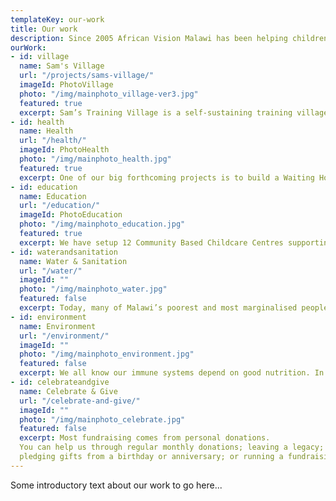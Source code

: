 ```yaml
---
templateKey: our-work
title: Our work
description: Since 2005 African Vision Malawi has been helping children and vulnerable people in Malawi, one of the poorest countries in the world. Our vision is to see a healthy, educated and self-sufficient community in Malawi.
ourWork:
- id: village
  name: Sam's Village
  url: "/projects/sams-village/"
  imageId: PhotoVillage
  photo: "/img/mainphoto_village-ver3.jpg"
  featured: true
  excerpt: Sam’s Training Village is a self-sustaining training village, built on a 17-acre site. The construction phase is now almost complete and the objective is to support a move away from hand-outs and to create self-sufficient training programmes that can support thousands of local people. This will improve their lives in terms of creating employment, organic farming, orphan support, reforestation, HIV prevention and many other important areas.
- id: health
  name: Health
  url: "/health/"
  imageId: PhotoHealth
  photo: "/img/mainphoto_health.jpg"
  featured: true
  excerpt: One of our big forthcoming projects is to build a Waiting Home for new mothers at the Maternity Unit. This second stage will provide essential care for pre-term births - which are higher in Malawi than anywhere else in the world. The project will include nutritional permaculture gardens in front of the new wing, and education on good nutrition for new mothers.
- id: education
  name: Education
  url: "/education/"
  imageId: PhotoEducation
  photo: "/img/mainphoto_education.jpg"
  featured: true
  excerpt: We have setup 12 Community Based Childcare Centres supporting the under-5's and we support pupils in Primary, Secondary and University/Further Education. We typically support 40 secondary school and 20 university students at any given time.
- id: waterandsanitation
  name: Water & Sanitation
  url: "/water/"
  imageId: ""
  photo: "/img/mainphoto_water.jpg"
  featured: false
  excerpt: Today, many of Malawi’s poorest and most marginalised people don’t have clean water to drink, decent toilets or good hygiene. Without these basics, we cannot begin to help them with better education, health and self-sufficiency. 45,000 people in our area need clean, safe water. With your help we can ensure that everyone in our area has access to clean, safe water.
- id: environment
  name: Environment
  url: "/environment/"
  imageId: ""
  photo: "/img/mainphoto_environment.jpg"
  featured: false
  excerpt: We all know our immune systems depend on good nutrition. In Malawi people depend on their maize harvest to the exclusion of many highly-nutritious foods. Deforestation on a massive scale leads to Malawi losing about 300km2 of forest land every year. Help us to spread the message as we teach schools how to create vegetable gardens and plant hundreds of trees.
- id: celebrateandgive
  name: Celebrate & Give
  url: "/celebrate-and-give/"
  imageId: ""
  photo: "/img/mainphoto_celebrate.jpg"
  featured: false
  excerpt: Most fundraising comes from personal donations.
  You can help us through regular monthly donations; leaving a legacy;
  pledging gifts from a birthday or anniversary; or running a fundraising event. Please consider one or more of those as it’s so easy to help.
---
```


Some introductory text about our work to go here...
